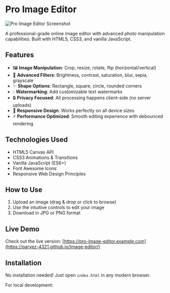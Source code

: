 # Pro Image Editor

![Pro Image Editor Screenshot](screenshot.jpg)

A professional-grade online image editor with advanced photo manipulation capabilities. Built with HTML5, CSS3, and vanilla JavaScript.

## Features

- 🖼️ **Image Manipulation**: Crop, resize, rotate, flip (horizontal/vertical)
- 🎨 **Advanced Filters**: Brightness, contrast, saturation, blur, sepia, grayscale
- ✨ **Shape Options**: Rectangle, square, circle, rounded corners
- 💧 **Watermarking**: Add customizable text watermarks
- 🔒 **Privacy Focused**: All processing happens client-side (no server uploads)
- 📱 **Responsive Design**: Works perfectly on all device sizes
- ⚡ **Performance Optimized**: Smooth editing experience with debounced rendering

## Technologies Used

- HTML5 Canvas API
- CSS3 Animations & Transitions
- Vanilla JavaScript (ES6+)
- Font Awesome Icons
- Responsive Web Design Principles

## How to Use

1. Upload an image (drag & drop or click to browse)
2. Use the intuitive controls to edit your image
3. Download in JPG or PNG format

## Live Demo

Check out the live version: [https://pro-image-editor.example.com](https://parvez-4321.github.io/Image-editor/)

## Installation

No installation needed! Just open `index.html` in any modern browser.

For local development:
